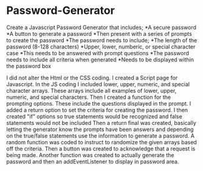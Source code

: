 # Password-Generator
Create a Javascript Password Generator that includes; 
      *A secure password
      *A button to generate a password
      *Then present with a series of prompts to create the password
      *The password needs to include;
         *The length of the password (8-128 characters)
         *Upper, lower, numberic, or special character case 
         *This needs to be answered with prompt questions
         *The password needs to include all criteria when generated
         *Needs to be displayed within the password box
         
I did not alter the Html or the CSS coding. I created a Script page for Javascript.
In the JS coding I included lower, upper, numeric, and special character arrays. These arrays include all examples of lower, upper, numeric, and special characters. 
Then I created a function for the prompting options. These include the questions displayed in the prompt. I added a return option to set the criteria for creating the password.
I then created "if" options so true statements would be recognized and false statements would not be included
Then a return final was created, basically letting the generator know the prompts have been answers and depending on the true/false statements use the information to generate a password.
A random function was coded to instruct to randomize the given arrays based off the criteria.
Then a button was created to acknowledge that a request is being made.
Another function was created to actually generate the password and then an addEventListener to display in password area.
